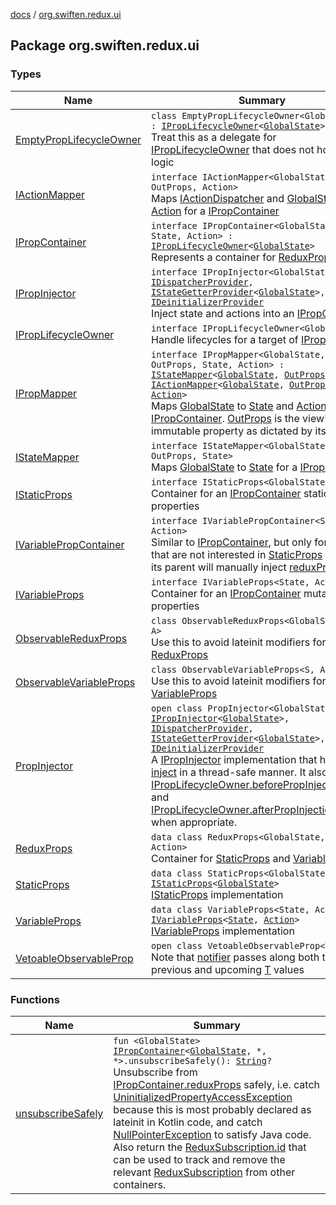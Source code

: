 [docs](../index.md) / [org.swiften.redux.ui](./index.md)

## Package org.swiften.redux.ui

### Types

| Name | Summary |
|---|---|
| [EmptyPropLifecycleOwner](-empty-prop-lifecycle-owner/index.md) | `class EmptyPropLifecycleOwner<GlobalState> : `[`IPropLifecycleOwner`](-i-prop-lifecycle-owner/index.md)`<`[`GlobalState`](-empty-prop-lifecycle-owner/index.md#GlobalState)`>`<br>Treat this as a delegate for [IPropLifecycleOwner](-i-prop-lifecycle-owner/index.md) that does not hold any logic |
| [IActionMapper](-i-action-mapper/index.md) | `interface IActionMapper<GlobalState, OutProps, Action>`<br>Maps [IActionDispatcher](../org.swiften.redux.core/-i-action-dispatcher.md) and [GlobalState](-i-action-mapper/index.md#GlobalState) to [Action](-i-action-mapper/index.md#Action) for a [IPropContainer](-i-prop-container/index.md) |
| [IPropContainer](-i-prop-container/index.md) | `interface IPropContainer<GlobalState, State, Action> : `[`IPropLifecycleOwner`](-i-prop-lifecycle-owner/index.md)`<`[`GlobalState`](-i-prop-container/index.md#GlobalState)`>`<br>Represents a container for [ReduxProps](-redux-props/index.md) |
| [IPropInjector](-i-prop-injector/index.md) | `interface IPropInjector<GlobalState> : `[`IDispatcherProvider`](../org.swiften.redux.core/-i-dispatcher-provider/index.md)`, `[`IStateGetterProvider`](../org.swiften.redux.core/-i-state-getter-provider/index.md)`<`[`GlobalState`](-i-prop-injector/index.md#GlobalState)`>, `[`IDeinitializerProvider`](../org.swiften.redux.core/-i-deinitializer-provider/index.md)<br>Inject state and actions into an [IPropContainer](-i-prop-container/index.md) |
| [IPropLifecycleOwner](-i-prop-lifecycle-owner/index.md) | `interface IPropLifecycleOwner<GlobalState>`<br>Handle lifecycles for a target of [IPropInjector](-i-prop-injector/index.md) |
| [IPropMapper](-i-prop-mapper.md) | `interface IPropMapper<GlobalState, OutProps, State, Action> : `[`IStateMapper`](-i-state-mapper/index.md)`<`[`GlobalState`](-i-prop-mapper.md#GlobalState)`, `[`OutProps`](-i-prop-mapper.md#OutProps)`, `[`State`](-i-prop-mapper.md#State)`>, `[`IActionMapper`](-i-action-mapper/index.md)`<`[`GlobalState`](-i-prop-mapper.md#GlobalState)`, `[`OutProps`](-i-prop-mapper.md#OutProps)`, `[`Action`](-i-prop-mapper.md#Action)`>`<br>Maps [GlobalState](-i-prop-mapper.md#GlobalState) to [State](-i-prop-mapper.md#State) and [Action](-i-prop-mapper.md#Action) for a [IPropContainer](-i-prop-container/index.md). [OutProps](-i-prop-mapper.md#OutProps) is the view's immutable property as dictated by its parent. |
| [IStateMapper](-i-state-mapper/index.md) | `interface IStateMapper<GlobalState, OutProps, State>`<br>Maps [GlobalState](-i-state-mapper/index.md#GlobalState) to [State](-i-state-mapper/index.md#State) for a [IPropContainer](-i-prop-container/index.md) |
| [IStaticProps](-i-static-props/index.md) | `interface IStaticProps<GlobalState>`<br>Container for an [IPropContainer](-i-prop-container/index.md) static properties |
| [IVariablePropContainer](-i-variable-prop-container/index.md) | `interface IVariablePropContainer<State, Action>`<br>Similar to [IPropContainer](-i-prop-container/index.md), but only for views that are not interested in [StaticProps](-static-props/index.md) because its parent will manually inject [reduxProps](-i-variable-prop-container/redux-props.md). |
| [IVariableProps](-i-variable-props/index.md) | `interface IVariableProps<State, Action>`<br>Container for an [IPropContainer](-i-prop-container/index.md) mutable properties |
| [ObservableReduxProps](-observable-redux-props/index.md) | `class ObservableReduxProps<GlobalState, S, A>`<br>Use this to avoid lateinit modifiers for [ReduxProps](-redux-props/index.md) |
| [ObservableVariableProps](-observable-variable-props/index.md) | `class ObservableVariableProps<S, A>`<br>Use this to avoid lateinit modifiers for [VariableProps](-variable-props/index.md) |
| [PropInjector](-prop-injector/index.md) | `open class PropInjector<GlobalState> : `[`IPropInjector`](-i-prop-injector/index.md)`<`[`GlobalState`](-prop-injector/index.md#GlobalState)`>, `[`IDispatcherProvider`](../org.swiften.redux.core/-i-dispatcher-provider/index.md)`, `[`IStateGetterProvider`](../org.swiften.redux.core/-i-state-getter-provider/index.md)`<`[`GlobalState`](-prop-injector/index.md#GlobalState)`>, `[`IDeinitializerProvider`](../org.swiften.redux.core/-i-deinitializer-provider/index.md)<br>A [IPropInjector](-i-prop-injector/index.md) implementation that handles [inject](-prop-injector/inject.md) in a thread-safe manner. It also invokes [IPropLifecycleOwner.beforePropInjectionStarts](-i-prop-lifecycle-owner/before-prop-injection-starts.md) and [IPropLifecycleOwner.afterPropInjectionEnds](-i-prop-lifecycle-owner/after-prop-injection-ends.md) when appropriate. |
| [ReduxProps](-redux-props/index.md) | `data class ReduxProps<GlobalState, State, Action>`<br>Container for [StaticProps](-static-props/index.md) and [VariableProps](-variable-props/index.md) |
| [StaticProps](-static-props/index.md) | `data class StaticProps<GlobalState> : `[`IStaticProps`](-i-static-props/index.md)`<`[`GlobalState`](-static-props/index.md#GlobalState)`>`<br>[IStaticProps](-i-static-props/index.md) implementation |
| [VariableProps](-variable-props/index.md) | `data class VariableProps<State, Action> : `[`IVariableProps`](-i-variable-props/index.md)`<`[`State`](-variable-props/index.md#State)`, `[`Action`](-variable-props/index.md#Action)`>`<br>[IVariableProps](-i-variable-props/index.md) implementation |
| [VetoableObservableProp](-vetoable-observable-prop/index.md) | `open class VetoableObservableProp<T : `[`Any`](https://kotlinlang.org/api/latest/jvm/stdlib/kotlin/-any/index.html)`>`<br>Note that [notifier](-vetoable-observable-prop/notifier.md) passes along both the previous and upcoming [T](-vetoable-observable-prop/index.md#T) values |

### Functions

| Name | Summary |
|---|---|
| [unsubscribeSafely](unsubscribe-safely.md) | `fun <GlobalState> `[`IPropContainer`](-i-prop-container/index.md)`<`[`GlobalState`](unsubscribe-safely.md#GlobalState)`, *, *>.unsubscribeSafely(): `[`String`](https://kotlinlang.org/api/latest/jvm/stdlib/kotlin/-string/index.html)`?`<br>Unsubscribe from [IPropContainer.reduxProps](-i-prop-container/redux-props.md) safely, i.e. catch [UninitializedPropertyAccessException](#) because this is most probably declared as lateinit in Kotlin code, and catch [NullPointerException](http://docs.oracle.com/javase/6/docs/api/java/lang/NullPointerException.html) to satisfy Java code. Also return the [ReduxSubscription.id](../org.swiften.redux.core/-redux-subscription/id.md) that can be used to track and remove the relevant [ReduxSubscription](../org.swiften.redux.core/-redux-subscription/index.md) from other containers. |
